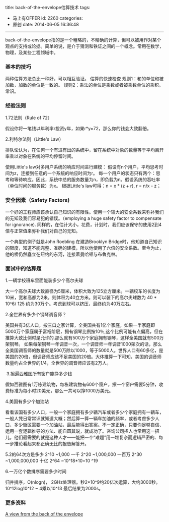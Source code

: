 title: back-of-the-envelope估算技术
tags:
  - 马上有OFFER
id: 2260
categories:
  - 原创
date: 2014-06-05 16:36:48
---

back-of-the-envelope指的是一个粗略的，不精确的计算，但可以被用作对某个观点的支持或论据。简单的说，是介于猜测和铁证之间的一个概念。常用在数学，物理，及某些工程领域中。

### 基本的技巧

两种估算方法总比一种好，可以相互验证。
估算的快速检查
规则1：和的单位和被加数，加数的单位是一致的。
规则2：乘法的单位是乘数或者被乘数单位的乘积。
常识。

### 经验法则

1.72法则（Rule of 72）

假设你将一笔钱以年利率r投资y年，如果r*y=72，那么你的钱会大致翻倍。

2.利特尔法则（Little's Law）

排队论认为，在任何一个有进有出的系统中，留在系统中对象的数量等于平均离开率乘以对象在系统的平均停留时间。

使用Little's law对多用户系统的响应时间进行建模：
假设有n个用户，平均思考时间为z，连接到任意的一个系统的响应时间为r。
每一个用户的状态只有两个：思考和等待响应。因此，系统中总的服务数量为n，即负载为n。假设系统的吞吐率（单位时间的服务数）为x。
根据Little's law可得：n = x * (z + r), r = n/x - z；

### 安全因素（Safety Factors)

一个好的工程师应该承认自己知识的有限性。使用一个较大的安全系数来弥补我们的无知及我们容易犯的错误。（employing a huge 
safety factor to compensate for ignorance).
同样的，在估计大小，花费，计划时，我们应该保守的使用2到4倍与正常值来弥补我们对自己的无知。

一个典型的例子就是John Roebling 在建造Brooklyn Bridge时，他知道自己知识的限度，知道不能完整、准确的建模，所以他使用了六倍的安全系数。至今为止，他的桥仍然矗立在纽约的东河，连接着曼哈顿与布鲁克林。

### 面试中的估算题

1.一辆学校班车里面能​​​​​​​​装多少个高尔夫球​

大一个高尔夫球大致直径为5厘米，体积大致为125立方厘米。一辆校车的长度为10米，宽和高都为2米，则体积为40立方米。则可以装下的高尔夫球数为
40 * 10^6/ 125 约为30万个。考虑到球可以挤压，最终约为40万左右。

2.全世界有多少个钢琴调音师？

美国共有3亿人口，按三口之家计算，全美国共有1亿个家庭，如果一半家庭即5000万个家庭属于富裕阶层，拥有钢琴比例按10％,这个比例可能有点偏高，但在推算大致比例时是允许的.那么就有500万个家庭拥有钢琴，这样全美国就有500万架钢琴。 如果每架钢琴一年调音一次，一个调音师一年调音1000架次的话，那么全美国调音师的数量就是500万除以1000，等于5000人。世界人口有60多亿，是美国的20倍，但调音师应该不足美国的20倍。大体推算一下可知，美国的调音师数量约占全世界的1/4，全世界的调音师应该有2万人。

​
3.擦遍西雅图所有窗户能挣多少钱

假如西雅图有1万栋建筑物，每栋建筑物有600个窗户，擦一个窗户需要5分钟，收费标准为每小时20美元，那么一共可以挣1000万美元。

4.美国有多少个加油站​

看看该国有多少人口，一般一个家庭拥有多少辆汽车或者多少个家庭拥有一辆车，一般人凭日常常识就知道大概；然后算一算一辆车加油的频率，或者考虑多少人口、多少街区需要一个加油站，最后能得出答案。不一定正确，只要你足够自信、运用一套逻辑推导的方法、能自圆其说，就成功了。咨询公司招人也常用这一招儿，他们最需要的就是这种人才——能把一个“难题”用一堆复杂而逻辑严密的、每一步推论看起来都正确无比的报告解答开。​

5.2的64次方是多少
2^10 ~1,000 一千
2^20 ~1,000,000 一百万
2^30 ~1,000,000,000 十亿
2^64 ~10^18*10=10 ^19​

6.一万亿个数排序需要多少时间

归并排序，O(nlogn)， 2GHz处理器。秒2*10^9约20亿次运算，大约3000秒。10^12log10^12 ~ 4乘以10^13
最后结果为2000s。
​

### 更多资料

[A view from the back of the envelope](http://www.vendian.org/envelope/)
